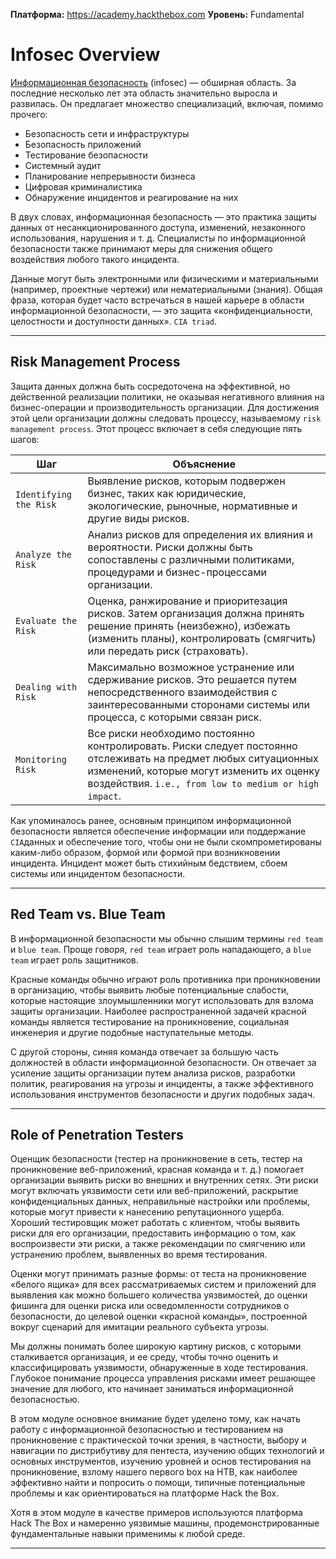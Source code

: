 
**Платформа:** https://academy.hackthebox.com
**Уровень:** Fundamental

# Infosec Overview

[Информационная безопасность](https://en.wikipedia.org/wiki/Information_security) (infosec) — обширная область. За последние несколько лет эта область значительно выросла и развилась. Он предлагает множество специализаций, включая, помимо прочего:

- Безопасность сети и инфраструктуры
- Безопасность приложений
- Тестирование безопасности
- Системный аудит
- Планирование непрерывности бизнеса
- Цифровая криминалистика
- Обнаружение инцидентов и реагирование на них

В двух словах, информационная безопасность — это практика защиты данных от несанкционированного доступа, изменений, незаконного использования, нарушения и т. д. Специалисты по информационной безопасности также принимают меры для снижения общего воздействия любого такого инцидента.

Данные могут быть электронными или физическими и материальными (например, проектные чертежи) или нематериальными (знания). Общая фраза, которая будет часто встречаться в нашей карьере в области информационной безопасности, — это защита «конфиденциальности, целостности и доступности данных». `CIA triad`.

---

## Risk Management Process

Защита данных должна быть сосредоточена на эффективной, но действенной реализации политики, не оказывая негативного влияния на бизнес-операции и производительность организации. Для достижения этой цели организации должны следовать процессу, называемому `risk management process`. Этот процесс включает в себя следующие пять шагов:

|Шаг|Объяснение|
|---|---|
|`Identifying the Risk`|Выявление рисков, которым подвержен бизнес, таких как юридические, экологические, рыночные, нормативные и другие виды рисков.|
|`Analyze the Risk`|Анализ рисков для определения их влияния и вероятности. Риски должны быть сопоставлены с различными политиками, процедурами и бизнес-процессами организации.|
|`Evaluate the Risk`|Оценка, ранжирование и приоритезация рисков. Затем организация должна принять решение принять (неизбежно), избежать (изменить планы), контролировать (смягчить) или передать риск (страховать).|
|`Dealing with Risk`|Максимально возможное устранение или сдерживание рисков. Это решается путем непосредственного взаимодействия с заинтересованными сторонами системы или процесса, с которыми связан риск.|
|`Monitoring Risk`|Все риски необходимо постоянно контролировать. Риски следует постоянно отслеживать на предмет любых ситуационных изменений, которые могут изменить их оценку воздействия. `i.e., from low to medium or high impact`.|

Как упоминалось ранее, основным принципом информационной безопасности является обеспечение информации или поддержание `CIA`данных и обеспечение того, чтобы они не были скомпрометированы каким-либо образом, формой или формой при возникновении инцидента. Инцидент может быть стихийным бедствием, сбоем системы или инцидентом безопасности.

---

## Red Team vs. Blue Team

В информационной безопасности мы обычно слышим термины `red team` и `blue team`. Проще говоря, `red team` играет роль нападающего, а `blue team` играет роль защитников.

Красные команды обычно играют роль противника при проникновении в организацию, чтобы выявить любые потенциальные слабости, которые настоящие злоумышленники могут использовать для взлома защиты организации. Наиболее распространенной задачей красной команды является тестирование на проникновение, социальная инженерия и другие подобные наступательные методы.

С другой стороны, синяя команда отвечает за большую часть должностей в области информационной безопасности. Он отвечает за усиление защиты организации путем анализа рисков, разработки политик, реагирования на угрозы и инциденты, а также эффективного использования инструментов безопасности и других подобных задач.

---

## Role of Penetration Testers

Оценщик безопасности (тестер на проникновение в сеть, тестер на проникновение веб-приложений, красная команда и т. д.) помогает организации выявить риски во внешних и внутренних сетях. Эти риски могут включать уязвимости сети или веб-приложений, раскрытие конфиденциальных данных, неправильные настройки или проблемы, которые могут привести к нанесению репутационного ущерба. Хороший тестировщик может работать с клиентом, чтобы выявить риски для его организации, предоставить информацию о том, как воспроизвести эти риски, а также рекомендации по смягчению или устранению проблем, выявленных во время тестирования.

Оценки могут принимать разные формы: от теста на проникновение «белого ящика» для всех рассматриваемых систем и приложений для выявления как можно большего количества уязвимостей, до оценки фишинга для оценки риска или осведомленности сотрудников о безопасности, до целевой оценки «красной команды», построенной вокруг сценарий для имитации реального субъекта угрозы.

Мы должны понимать более широкую картину рисков, с которыми сталкивается организация, и ее среду, чтобы точно оценить и классифицировать уязвимости, обнаруженные в ходе тестирования. Глубокое понимание процесса управления рисками имеет решающее значение для любого, кто начинает заниматься информационной безопасностью.

В этом модуле основное внимание будет уделено тому, как начать работу с информационной безопасностью и тестированием на проникновение с практической точки зрения, в частности, выбору и навигации по дистрибутиву для пентеста, изучению общих технологий и основных инструментов, изучению уровней и основ тестирования на проникновение, взлому нашего первого box на HTB, как наиболее эффективно найти и попросить о помощи, типичные потенциальные проблемы и как ориентироваться на платформе Hack the Box.

Хотя в этом модуле в качестве примеров используются платформа Hack The Box и намеренно уязвимые машины, продемонстрированные фундаментальные навыки применимы к любой среде.

---
